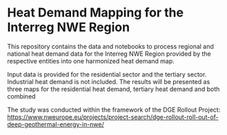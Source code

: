 # Heat Demand Mapping for the Interreg NWE Region

This repository contains the data and notebooks to process regional and national heat demand data for the Interreg NWE Region provided by the respective entities into one harmonized heat demand map. 

Input data is provided for the residential sector and the tertiary sector. Industrial heat demand is not included. The results will be presented as three maps for the residential heat demand, tertiary heat demand and both combined

The study was conducted within the framework of the DGE Rollout Project: https://www.nweurope.eu/projects/project-search/dge-rollout-roll-out-of-deep-geothermal-energy-in-nwe/ 
